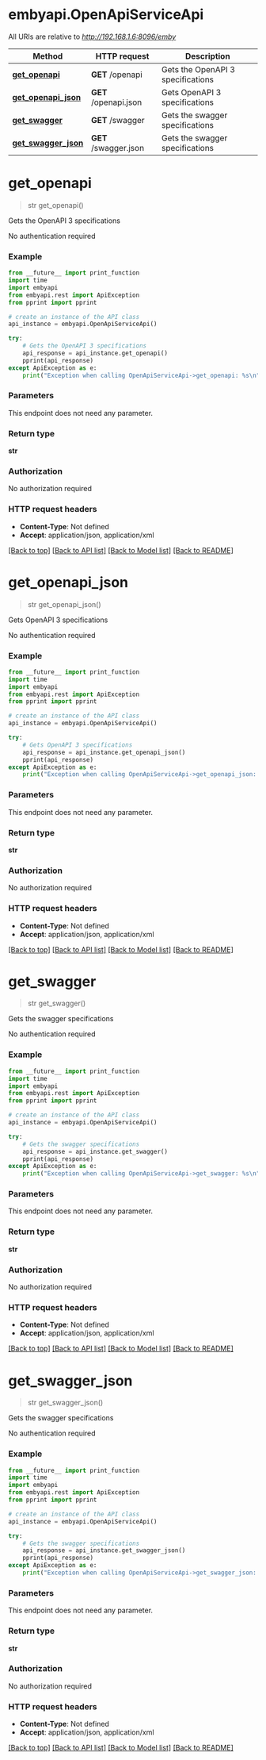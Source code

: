 # embyapi.OpenApiServiceApi

All URIs are relative to *http://192.168.1.6:8096/emby*

Method | HTTP request | Description
------------- | ------------- | -------------
[**get_openapi**](OpenApiServiceApi.md#get_openapi) | **GET** /openapi | Gets the OpenAPI 3 specifications
[**get_openapi_json**](OpenApiServiceApi.md#get_openapi_json) | **GET** /openapi.json | Gets OpenAPI 3 specifications
[**get_swagger**](OpenApiServiceApi.md#get_swagger) | **GET** /swagger | Gets the swagger specifications
[**get_swagger_json**](OpenApiServiceApi.md#get_swagger_json) | **GET** /swagger.json | Gets the swagger specifications

# **get_openapi**
> str get_openapi()

Gets the OpenAPI 3 specifications

No authentication required

### Example
```python
from __future__ import print_function
import time
import embyapi
from embyapi.rest import ApiException
from pprint import pprint

# create an instance of the API class
api_instance = embyapi.OpenApiServiceApi()

try:
    # Gets the OpenAPI 3 specifications
    api_response = api_instance.get_openapi()
    pprint(api_response)
except ApiException as e:
    print("Exception when calling OpenApiServiceApi->get_openapi: %s\n" % e)
```

### Parameters
This endpoint does not need any parameter.

### Return type

**str**

### Authorization

No authorization required

### HTTP request headers

 - **Content-Type**: Not defined
 - **Accept**: application/json, application/xml

[[Back to top]](#) [[Back to API list]](../README.md#documentation-for-api-endpoints) [[Back to Model list]](../README.md#documentation-for-models) [[Back to README]](../README.md)

# **get_openapi_json**
> str get_openapi_json()

Gets OpenAPI 3 specifications

No authentication required

### Example
```python
from __future__ import print_function
import time
import embyapi
from embyapi.rest import ApiException
from pprint import pprint

# create an instance of the API class
api_instance = embyapi.OpenApiServiceApi()

try:
    # Gets OpenAPI 3 specifications
    api_response = api_instance.get_openapi_json()
    pprint(api_response)
except ApiException as e:
    print("Exception when calling OpenApiServiceApi->get_openapi_json: %s\n" % e)
```

### Parameters
This endpoint does not need any parameter.

### Return type

**str**

### Authorization

No authorization required

### HTTP request headers

 - **Content-Type**: Not defined
 - **Accept**: application/json, application/xml

[[Back to top]](#) [[Back to API list]](../README.md#documentation-for-api-endpoints) [[Back to Model list]](../README.md#documentation-for-models) [[Back to README]](../README.md)

# **get_swagger**
> str get_swagger()

Gets the swagger specifications

No authentication required

### Example
```python
from __future__ import print_function
import time
import embyapi
from embyapi.rest import ApiException
from pprint import pprint

# create an instance of the API class
api_instance = embyapi.OpenApiServiceApi()

try:
    # Gets the swagger specifications
    api_response = api_instance.get_swagger()
    pprint(api_response)
except ApiException as e:
    print("Exception when calling OpenApiServiceApi->get_swagger: %s\n" % e)
```

### Parameters
This endpoint does not need any parameter.

### Return type

**str**

### Authorization

No authorization required

### HTTP request headers

 - **Content-Type**: Not defined
 - **Accept**: application/json, application/xml

[[Back to top]](#) [[Back to API list]](../README.md#documentation-for-api-endpoints) [[Back to Model list]](../README.md#documentation-for-models) [[Back to README]](../README.md)

# **get_swagger_json**
> str get_swagger_json()

Gets the swagger specifications

No authentication required

### Example
```python
from __future__ import print_function
import time
import embyapi
from embyapi.rest import ApiException
from pprint import pprint

# create an instance of the API class
api_instance = embyapi.OpenApiServiceApi()

try:
    # Gets the swagger specifications
    api_response = api_instance.get_swagger_json()
    pprint(api_response)
except ApiException as e:
    print("Exception when calling OpenApiServiceApi->get_swagger_json: %s\n" % e)
```

### Parameters
This endpoint does not need any parameter.

### Return type

**str**

### Authorization

No authorization required

### HTTP request headers

 - **Content-Type**: Not defined
 - **Accept**: application/json, application/xml

[[Back to top]](#) [[Back to API list]](../README.md#documentation-for-api-endpoints) [[Back to Model list]](../README.md#documentation-for-models) [[Back to README]](../README.md)

